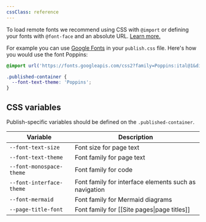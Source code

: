 ```yaml
---
cssClass: reference
---
```


To load remote fonts we recommend using CSS with `@import` or defining your fonts with `@font-face` and an absolute URL. [Learn more.](https://css-tricks.com/snippets/css/using-font-face-in-css/)

For example you can use [Google Fonts](https://fonts.google.com/) in your `publish.css` file. Here's how you would use the font Poppins:

```css
@import url('https://fonts.googleapis.com/css2?family=Poppins:ital@1&display=swap');

.published-container {
  --font-text-theme: 'Poppins';
}
```

## CSS variables

Publish-specific variables should be defined on the `.published-container`.

| Variable                 | Description                                           |
| ------------------------ | ----------------------------------------------------- |
| `--font-text-size`       | Font size for page text                               |
| `--font-text-theme`      | Font family for page text                             |
| `--font-monospace-theme` | Font family for code                                  |
| `--font-interface-theme` | Font family for interface elements such as navigation |
| `--font-mermaid`         | Font family for Mermaid diagrams                      |
| `--page-title-font`      | Font family for [[Site pages\|page titles]]                                                       |
